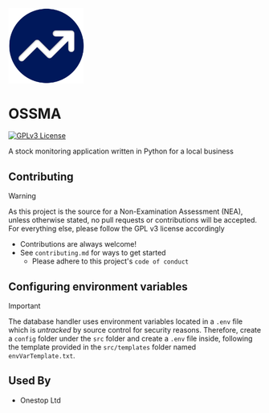<img src="https://github.com/sbenf999/Stock-Monitoring-Assistant/blob/main/img/logo.png" alt="logo" width="150"/>

# OSSMA 

[![GPLv3 License](https://img.shields.io/badge/License-GPL%20v3-yellow.svg)](https://opensource.org/licenses/)

A stock monitoring application written in Python for a local business


## Contributing
> [!WARNING]
As this project is the source for a Non-Examination Assessment (NEA), unless otherwise stated, no pull requests or contributions will be accepted. For everything else, please follow the GPL v3 license accordingly

- Contributions are always welcome! 
- See `contributing.md` for ways to get started
  - Please adhere to this project's `code of conduct`

## Configuring environment variables
> [!IMPORTANT]
The database handler uses environment variables located in a ```.env``` file which is _untracked_ by source control for security reasons. Therefore, create a ```config``` folder under the ```src``` folder and create a ```.env``` file inside, following the template provided in the ```src/templates``` folder named ```envVarTemplate.txt```.


## Used By

- Onestop Ltd


